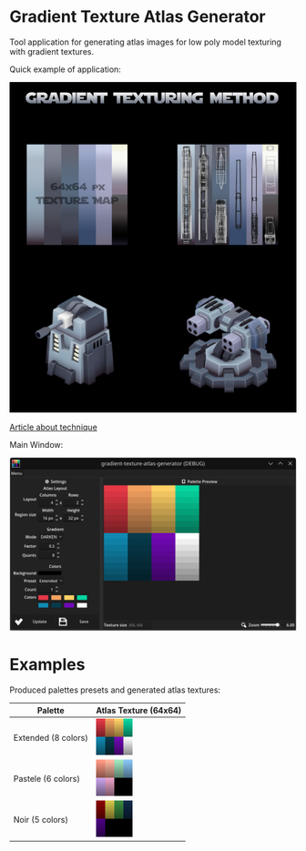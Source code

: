 # Gradient Texture Atlas Generator

Tool application for generating atlas images for low poly model texturing with gradient textures.

Quick example of application:

![Example](docs/example.jpg)

[Article about technique](https://itch.io/blog/797457/optimization-of-3d-texturing-for-mobile-games-definition-of-the-gradient-texturing-process-and-analysis-of-its-efficiency-and-performance-in-engine)

Main Window:

![Screen 01](docs/screen_01.png)

# Examples 

Produced palettes presets and generated atlas textures:

|Palette|Atlas Texture (64x64)|
|-----|-----|
|Extended (8 colors)|![Extended](docs/atlas_example_01.png)|
|Pastele (6 colors)|![Pastele](docs/atlas_example_02.png)|
|Noir (5 colors)|![Noir](docs/atlas_example_03.png)|